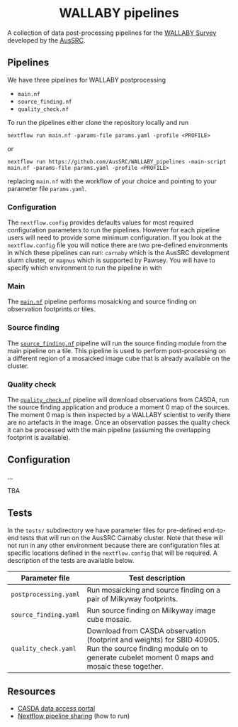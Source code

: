 
<h1 align="center">WALLABY pipelines</h1>

A collection of data post-processing pipelines for the [WALLABY Survey](https://www.atnf.csiro.au/research/WALLABY/) developed by the [AusSRC](https://aussrc.org). 

## Pipelines

We have three pipelines for WALLABY postprocessing

- `main.nf`
- `source_finding.nf`
- `quality_check.nf`

To run the pipelines either clone the repository locally and run

```
nextflow run main.nf -params-file params.yaml -profile <PROFILE>
```

or 

```
nextflow run https://github.com/AusSRC/WALLABY_pipelines -main-script main.nf -params-file params.yaml -profile <PROFILE>
```

replacing `main.nf` with the workflow of your choice and pointing to your parameter file `params.yaml`. 

### Configuration

The `nextflow.config` provides defaults values for most required configuration parameters to run the pipelines. However for each pipeline users will need to provide some minimum configuration. If you look at the `nextflow.config` file you will notice there are two pre-defined environments in which these pipelines can run: `carnaby` which is the AusSRC development slurm cluster, or `magnus` which is supported by Pawsey. You will have to specify which environment to run the pipeline in with 

### Main

The [`main.nf`](main.nf) pipeline performs mosaicking and source finding on observation footprints or tiles.

### Source finding

The [`source_finding.nf`](source_finding.nf) pipeline will run the source finding module from the main pipeline on a tile. This pipeline is used to perform post-processing on a different region of a mosaicked image cube that is already available on the cluster.

### Quality check

The [`quality_check.nf`](quality_check.nf) pipeline will download observations from CASDA, run the source finding application and produce a moment 0 map of the sources. The moment 0 map is then inspected by a WALLABY scientist to verify there are no artefacts in the image. Once an observation passes the quality check it can be processed with the main pipeline (assuming the overlapping footprint is available).

## Configuration

...

TBA

## Tests

In the `tests/` subdirectory we have parameter files for pre-defined end-to-end tests that will run on the AusSRC Carnaby cluster. Note that these will not run in any other environment because there are configuration files at specific locations defined in the `nextflow.config` that will be required. A description of the tests are available below.

| Parameter file | Test description | 
| -- | -- | 
| `postprocessing.yaml` | Run mosaicking and source finding on a pair of Milkyway footprints. | 
| `source_finding.yaml` | Run source finding on Milkyway image cube mosaic. | 
| `quality_check.yaml` | Download from CASDA observation (footprint and weights) for SBID 40905. Run the source finding module on to generate cubelet moment 0 maps and mosaic these together. | 

## Resources

- [CASDA data access portal](https://data.csiro.au/collections/domain/casdaObservation/search/)
- [Nextflow pipeline sharing](https://www.nextflow.io/docs/latest/sharing.html) (how to run)